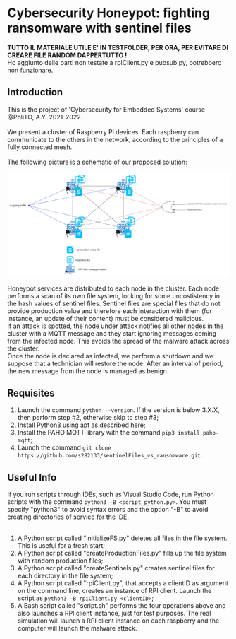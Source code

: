 # Cybersecurity Honeypot: fighting ransomware with sentinel files

**TUTTO IL MATERIALE UTILE E' IN TESTFOLDER, PER ORA, PER EVITARE DI CREARE FILE RANDOM DAPPERTUTTO !** <br /> 
Ho aggiunto delle parti non testate a rpiClient.py e pubsub.py, potrebbero non funzionare.

## Introduction

This is the project of 'Cybersecurity for Embedded Systems' course @PoliTO, A.Y. 2021-2022. <br /><br />
We present a cluster of Raspberry Pi devices. Each raspberry can communicate to the others in the network, according to the principles of a fully connected mesh. <br /><br />
The following picture is a schematic of our proposed solution: <br /><br /> 
![Schematic](/images/malwareHoneypot.drawio.png) <br /><br /> 
Honeypot services are distributed to each node in the cluster. Each node performs a scan of its own file system, looking for some uncostistency in the hash values of sentinel files. Sentinel files are special files that do not provide production value and therefore each interaction with them (for instance, an update of their content) must be considered malicious.<br />
If an attack is spotted, the node under attack notifies all other nodes in the cluster with a MQTT message and they start ignoring messages coming from the infected node. This avoids the spread of the malware attack across the cluster.<br />
Once the node is declared as infected, we perform a shutdown and we suppose that a technician will restore the node. After an interval of period, the new message from the node is managed as benign.

## Requisites

1) Launch the command ```python --version```. If the version is below 3.X.X, then perform step #2, otherwise skip to step #3;
2) Install Python3 using apt as described [here](https://phoenixnap.com/kb/how-to-install-python-3-ubuntu);
3) Install the PAHO MQTT library with the command ```pip3 install paho-mqtt```;
4) Launch the command ```git clone https://github.com/s282133/sentinelFiles_vs_ransomware.git```.

## Useful Info

If you run scripts through IDEs, such as Visual Studio Code, run Python scripts with the command ```python3 -B <script_python.py>```. You must specify "python3" to avoid syntax errors and the option "-B" to avoid creating directories of service for the IDE.<br /><br />

1) A Python script called "initializeFS.py" deletes all files in the file system. This is useful for a fresh start;
2) A Python script called "createProductionFiles.py" fills up the file system with random production files;
3) A Python script called "createSentinels.py" creates sentinel files for each directory in the file system;
4) A Python script called "rpiClient.py", that accepts a clientID as argument on the command line, creates an instance of RPI client. Launch the script as ```python3 -B rpiClient.py <clientID>```;
5) A Bash script called "script.sh" performs the four operations above and also launches a RPI client instance, just for test purposes. The real simulation will launch a RPI client instance on each raspberry and the computer will launch the malware attack.<br /><br />
